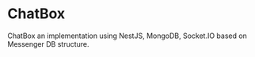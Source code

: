 # ChatBox
ChatBox an implementation using NestJS, MongoDB, Socket.IO based on Messenger DB structure.
